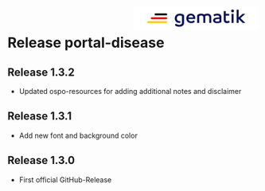 <img align="right" width="250" height="47" src="./media/Gematik_Logo_Flag.png"/> <br/>    

# Release portal-disease

## Release 1.3.2
- Updated ospo-resources for adding additional notes and disclaimer

## Release 1.3.1
- Add new font and background color

## Release 1.3.0
- First official GitHub-Release
